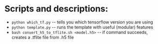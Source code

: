 # Scripts and descriptions:

- `python which_tf.py` -- tells you which tensorflow version you are using
- `python template.py` -- runs the template with useful (modular) features
- `bash convert_h5_to_tflite.sh <model.h5>` -- if command succeeds, creates a .tflite file from .h5 file
